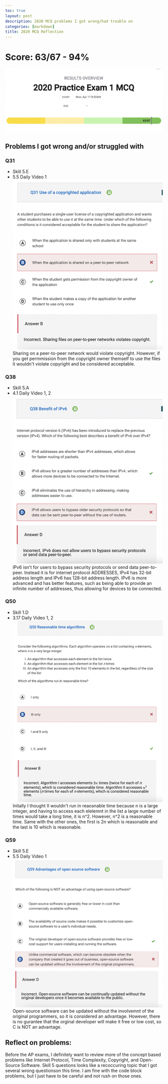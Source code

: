 ```yaml
---
toc: true
layout: post
description: 2020 MCQ problems I got wrong/had trouble on
categories: [markdown]
title: 2020 MCQ Reflection
---
```

# Score: 63/67 - 94%
![This is an image](https://github.com/aliyatang/Aliya/blob/master/images/2023-05-01-score.png?raw=true)

## Problems I got wrong and/or struggled with
### Q31
- Skill 5.E
- 5.5 Daily Video 1
![This is an image](https://github.com/aliyatang/Aliya/blob/master/images/2023-05-01-q31.png?raw=true)
Sharing on a peer-to-peer network would violate copyright. However, if you get permmission from the copyright owner themself to use the files it wouldn't violate copyright and be considered acceptable.

### Q38
- Skill 5.A
- 4.1 Daily Video 1, 2
![This is an image](https://github.com/aliyatang/Aliya/blob/master/images/2023-05-01-q38.png?raw=true)
IPv6 isn't for users to bypass security protocols or send data peer-to-peer. Instead it is for internet protocol ADDRESSES, IPv4 has 32-bit address length and IPv6 has 128-bit address length. IPv6 is more advanced and has better features, such as being able to provide an infinite number of addresses, thus allowing for devices to be connected.

### Q50
- Skill 1.D
- 3.17 Daily Video 1, 2
![This is an image](https://github.com/aliyatang/Aliya/blob/master/images/2023-05-01-q50.png?raw=true)
Initally I thought II wouldn't run in reaosnable time because n is a large integer, and having to access each elelemnt in the list a large number of times would take a long time, it is n^2. However, n^2 is a reasonable time. Same with the other ones, the first is 2n which is reasonable and the last is 10 which is reasonable.

### Q59
- Skill 5.E
- 5.5 Daily Video 1
![This is an image](https://github.com/aliyatang/Aliya/blob/master/images/2023-05-01-q59.png?raw=true)
Open-source software can be updated without the involvemnt of the original programmers, so it is considered an advantage. However, there is no gurantee that the orginal developer will make it free or low cost, so C is NOT an advantage.

## Reflect on problems:
Before the AP exams, I definitely want to review more of the concept based problems like Internet Protocol, Time Complexity, Copyright, and Open-Source Software. Skill 5 questions looks like a recoccuring topic that I got several wrong questionson this time. I am fine with the code block problems, but I just have to be careful and not rush on those ones.